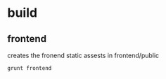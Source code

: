 # build
## frontend
creates the fronend static assests in frontend/public
```bash
grunt frontend
```
